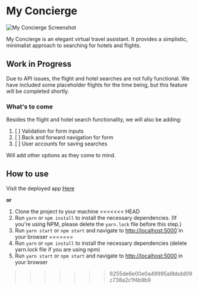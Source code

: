 # My Concierge
![My Concierge Screenshot](https://i.ibb.co/X4DcD1T/Screen-Shot-2019-11-19-at-9-10-10-PM.png)

My Concierge is an elegant virtual travel assistant. It provides a simplistic, minimalist approach to searching for hotels and flights.

## Work in Progress
Due to API issues, the flight and hotel searches are not fully functional. We have included some placeholder flights for the time being, but this feature will be completed shortly.

### What's to come
Besides the flight and hotel search functionality, we will also be adding:

 1. [ ] Validation for form inputs
 2. [ ] Back and forward navigation for form
 3. [ ] User accounts for saving searches
 
 Will add other options as they come to mind.
## How to use
Visit the deployed app [Here](https://rjshoemaker55.github.io/myconcierge/)

**or**
 1. Clone the project to your machine
<<<<<<< HEAD
 2. Run `yarn` or `npm install` to install the necessary dependencies. (If you're using NPM, please delete the `yarn.lock` file before this step.)
 3. Run `yarn start` or `npm start` and navigate to [http://localhost:5000](http://localhost:5000)`in your browser
=======
 2. Run `yarn` or `npm install` to install the necessary dependencies (delete yarn.lock file if you are using npm)
 3. Run `yarn start` or `npm start` and navigate to [http://localhost:5000](http://localhost:5000) in your browser
>>>>>>> 6255de6e00e0a49995a9bbdd09c738a2c1f4b9b9
